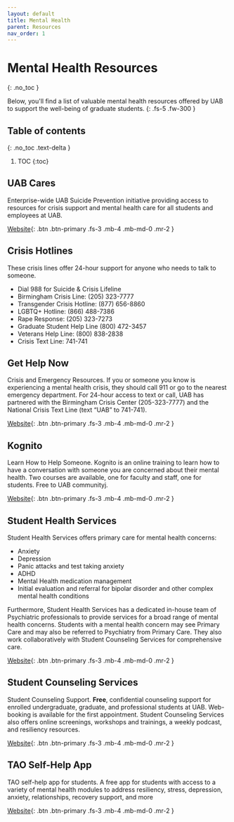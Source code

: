 ```yaml
---
layout: default
title: Mental Health
parent: Resources
nav_order: 1
---
```

# Mental Health Resources
{: .no_toc }

Below, you'll find a list of valuable mental health resources offered by UAB to support the well-being of graduate students.
{: .fs-5 .fw-300 }

## Table of contents
{: .no_toc .text-delta }

1. TOC
{:toc}

## UAB Cares

Enterprise-wide UAB Suicide Prevention initiative providing access to resources for crisis support and mental health care for all students and employees at UAB. 

[Website](http://www.uab.edu/uabcares){: .btn .btn-primary .fs-3 .mb-4 .mb-md-0 .mr-2 }

## Crisis Hotlines

These crisis lines offer 24-hour support for anyone who needs to talk to someone.

- Dial 988 for Suicide & Crisis Lifeline
- Birmingham Crisis Line: (205) 323-7777
- Transgender Crisis Hotline: (877) 656-8860
- LGBTQ+ Hotline: (866) 488-7386
- Rape Response: (205) 323-7273
- Graduate Student Help Line (800) 472-3457
- Veterans Help Line: (800) 838-2838
- Crisis Text Line: 741-741

## Get Help Now

Crisis and Emergency Resources. If you or someone you know is experiencing a mental health crisis, they should call 911 or go to the nearest emergency department. For 24-hour access to text or call, UAB has partnered with the Birmingham Crisis Center (205-323-7777) and the National Crisis Text Line (text “UAB” to 741-741). 

[Website](http://www.uab.edu/uabcares/get-help-now){: .btn .btn-primary .fs-3 .mb-4 .mb-md-0 .mr-2 }

## Kognito

Learn How to Help Someone. Kognito is an online training to learn how to have a conversation with someone you are concerned about their mental health. Two courses are available, one for faculty and staff, one for students. Free to UAB communityj.

[Website](https://www.uab.edu/uabcares/kognito){: .btn .btn-primary .fs-3 .mb-4 .mb-md-0 .mr-2 }

## Student Health Services

Student Health Services offers primary care for mental health concerns:

- Anxiety
- Depression
- Panic attacks and test taking anxiety
- ADHD
- Mental Health medication management
- Initial evaluation and referral for bipolar disorder and other complex mental health conditions

Furthermore, Student Health Services has a dedicated in-house team of Psychiatric professionals to provide services for a broad range of mental health concerns. Students with a mental health concern may see Primary Care and may also be referred to Psychiatry from Primary Care. They also work collaboratively with Student Counseling Services for comprehensive care.

[Website](https://www.uab.edu/students/health/health-services){: .btn .btn-primary .fs-3 .mb-4 .mb-md-0 .mr-2 }

## Student Counseling Services

Student Counseling Support. **Free**, confidential counseling support for enrolled undergraduate, graduate, and professional students at UAB. Web-booking is available for the first appointment. Student Counseling Services also offers online screenings, workshops and trainings, a weekly podcast, and resiliency resources. 

[Website](http://www.uab.edu/students/counseling){: .btn .btn-primary .fs-3 .mb-4 .mb-md-0 .mr-2 }


## TAO Self-Help App

TAO self-help app for students. A free app for students with access to a variety of mental health modules to address resiliency, stress, depression, anxiety, relationships, recovery support, and more

[Website](https://thepath.taoconnect.org/local/login/index.php){: .btn .btn-primary .fs-3 .mb-4 .mb-md-0 .mr-2 }

